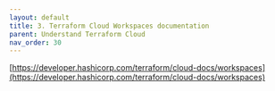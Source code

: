 ```yaml
---
layout: default
title: 3. Terraform Cloud Workspaces documentation
parent: Understand Terraform Cloud
nav_order: 30
---
```


[https://developer.hashicorp.com/terraform/cloud-docs/workspaces](https://developer.hashicorp.com/terraform/cloud-docs/workspaces)